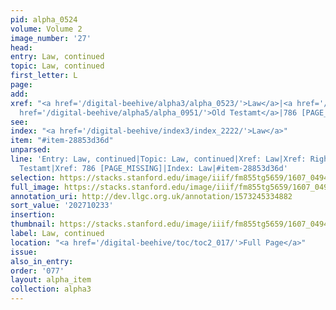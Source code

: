 ```yaml
---
pid: alpha_0524
volume: Volume 2
image_number: '27'
head:
entry: Law, continued
topic: Law, continued
first_letter: L
page:
add:
xref: "<a href='/digital-beehive/alpha3/alpha_0523/'>Law</a>|<a href='/digital-beehive/alpha4/alpha_0813/'>Right</a>|<a
  href='/digital-beehive/alpha5/alpha_0951/'>Old Testamt</a>|786 [PAGE_MISSING]"
see:
index: "<a href='/digital-beehive/index3/index_2222/'>Law</a>"
item: "#item-28853d36d"
unparsed:
line: 'Entry: Law, continued|Topic: Law, continued|Xref: Law|Xref: Right|Xref: Old
  Testamt|Xref: 786 [PAGE_MISSING]|Index: Law|#item-28853d36d'
selection: https://stacks.stanford.edu/image/iiif/fm855tg5659/1607_0494/258,233,3117,632/full/0/default.jpg
full_image: https://stacks.stanford.edu/image/iiif/fm855tg5659/1607_0494/full/full/0/default.jpg
annotation_uri: http://dev.llgc.org.uk/annotation/1573245334882
sort_value: '202710233'
insertion:
thumbnail: https://stacks.stanford.edu/image/iiif/fm855tg5659/1607_0494/258,233,600,180/250,/0/default.jpg
label: Law, continued
location: "<a href='/digital-beehive/toc/toc2_017/'>Full Page</a>"
issue:
also_in_entry:
order: '077'
layout: alpha_item
collection: alpha3
---
```

